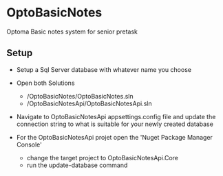 # OptoBasicNotes
Optoma Basic notes system for senior pretask


## Setup

- Setup a Sql Server database with whatever name you choose

- Open both Solutions
  - /OptoBasicNotes/OptoBasicNotes.sln
  - /OptoBasicNotesApi/OptoBasicNotesApi.sln

- Navigate to OptoBasicNotesApi appsettings.config file and update the connection string to what is suitable for your newly created database

- For the OptoBasicNotesApi projet open the 'Nuget Package Manager Console' 
   - change the target project to OptoBasicNotesApi.Core
   - run the update-database command
